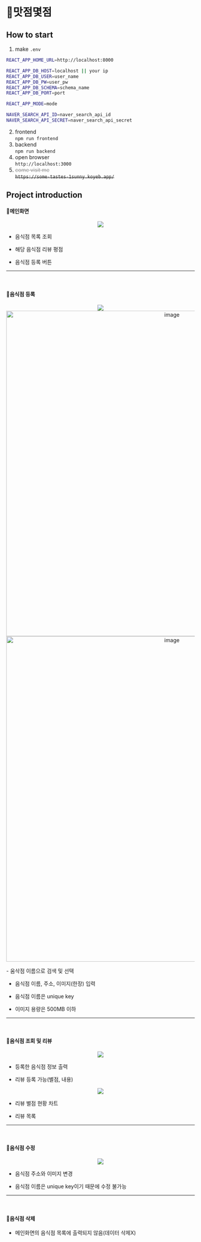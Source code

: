# 🌝맛점몇점<br>
## How to start
1. make `.env`
```bash
REACT_APP_HOME_URL=http://localhost:8000

REACT_APP_DB_HOST=localhost || your ip
REACT_APP_DB_USER=user_name
REACT_APP_DB_PW=user_pw
REACT_APP_DB_SCHEMA=schema_name
REACT_APP_DB_PORT=port

REACT_APP_MODE=mode

NAVER_SEARCH_API_ID=naver_search_api_id
NAVER_SEARCH_API_SECRET=naver_search_api_secret
```
2. frontend<br>
`npm run frontend`
3. backend<br>
`npm run backend`
4. open browser<br>
`http://localhost:3000`
5. <span style="color:#979797;">~~come visit me~~</span><br>
~~`https://some-tastes-1sunny.koyeb.app/`~~
<!-- <a href="https://some-tastes-1sunny.koyeb.app/">
  `https://some-tastes-1sunny.koyeb.app/`
</a> -->

## Project introduction
#### 📌메인화면
<p align="center">
  <img src="https://user-images.githubusercontent.com/55904021/209618000-48fdff14-1384-4179-a6d8-56abdcb558f6.png"/>
</p>

- 음식점 목록 조회

- 해당 음식점 리뷰 평점

- 음식점 등록 버튼
<hr/><br/>

#### 📌음식점 등록
<p align="center">
  <img src="https://user-images.githubusercontent.com/55904021/209618954-5cda8f0a-12c2-4d3d-90b3-98f13e002717.png"/>
  <img width="870" alt="image" src="https://github.com/user-attachments/assets/7ac0783d-44cb-41a5-bfb4-ce0c0ef555ef" />
  <img width="870" alt="image" src="https://github.com/user-attachments/assets/ece3be83-ade9-4440-8652-2fc4251a0fc9" />
</p>
- 움삭점 이름으로 검색 및 선택

- 음식점 이름, 주소, 이미지(한장) 입력

- 음식점 이름은 unique key

- 이미지 용량은 500MB 이하
<hr/><br/>

#### 📌음식점 조회 및 리뷰
<p align="center">
  <img src="https://user-images.githubusercontent.com/55904021/209619980-3d68027b-355b-4347-933e-6fe97a4680d1.png"/>
</p>

- 등록한 음식점 정보 출력

- 리뷰 등록 가능(별점, 내용)

<p align="center">
  <img src="https://user-images.githubusercontent.com/55904021/209620167-42514dd5-494e-426c-a7a7-770021a5e016.png"/>
</p>

- 리뷰 별점 현황 차트

- 리뷰 목록

<hr/><br/>

#### 📌음식점 수정
<p align="center">
  <img src="https://user-images.githubusercontent.com/55904021/209621394-de06cf68-b676-4422-90a0-68914078f6a1.png"/>
</p>

- 음식점 주소와 이미지 변경

- 음식점 이름은 unique key이기 때문에 수정 불가능
<hr/><br/>

#### 📌음식점 삭제
- 메인화면의 음식점 목록에 출력되지 않음(데이터 삭제X)


